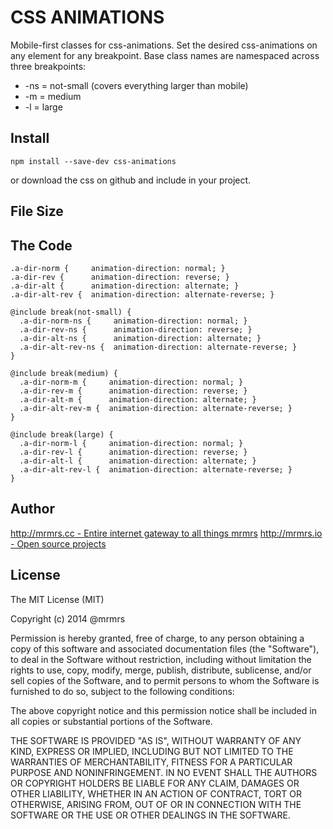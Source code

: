 # CSS ANIMATIONS

  Mobile-first classes for css-animations.
  Set the desired css-animations on any element for any breakpoint.
  Base class names are namespaced across three breakpoints:

*  -ns = not-small (covers everything larger than mobile)
*  -m  = medium
*  -l  = large

## Install
```
npm install --save-dev css-animations
```
or download the css on github and include in your project.

## File Size


## The Code
```
.a-dir-norm {     animation-direction: normal; }
.a-dir-rev {      animation-direction: reverse; }
.a-dir-alt {      animation-direction: alternate; }
.a-dir-alt-rev {  animation-direction: alternate-reverse; }

@include break(not-small) {
  .a-dir-norm-ns {     animation-direction: normal; }
  .a-dir-rev-ns {      animation-direction: reverse; }
  .a-dir-alt-ns {      animation-direction: alternate; }
  .a-dir-alt-rev-ns {  animation-direction: alternate-reverse; }
}

@include break(medium) {
  .a-dir-norm-m {     animation-direction: normal; }
  .a-dir-rev-m {      animation-direction: reverse; }
  .a-dir-alt-m {      animation-direction: alternate; }
  .a-dir-alt-rev-m {  animation-direction: alternate-reverse; }
}

@include break(large) {
  .a-dir-norm-l {     animation-direction: normal; }
  .a-dir-rev-l {      animation-direction: reverse; }
  .a-dir-alt-l {      animation-direction: alternate; }
  .a-dir-alt-rev-l {  animation-direction: alternate-reverse; }
}

```

## Author

[http://mrmrs.cc - Entire internet gateway to all things mrmrs](http://mrmrs.cc)
[http://mrmrs.io - Open source projects](http://mrmrs.io)

## License

The MIT License (MIT)

Copyright (c) 2014 @mrmrs

Permission is hereby granted, free of charge, to any person obtaining a copy
of this software and associated documentation files (the "Software"), to deal
in the Software without restriction, including without limitation the rights
to use, copy, modify, merge, publish, distribute, sublicense, and/or sell
copies of the Software, and to permit persons to whom the Software is
furnished to do so, subject to the following conditions:

The above copyright notice and this permission notice shall be included in
all copies or substantial portions of the Software.

THE SOFTWARE IS PROVIDED "AS IS", WITHOUT WARRANTY OF ANY KIND, EXPRESS OR
IMPLIED, INCLUDING BUT NOT LIMITED TO THE WARRANTIES OF MERCHANTABILITY,
FITNESS FOR A PARTICULAR PURPOSE AND NONINFRINGEMENT. IN NO EVENT SHALL THE
AUTHORS OR COPYRIGHT HOLDERS BE LIABLE FOR ANY CLAIM, DAMAGES OR OTHER
LIABILITY, WHETHER IN AN ACTION OF CONTRACT, TORT OR OTHERWISE, ARISING FROM,
OUT OF OR IN CONNECTION WITH THE SOFTWARE OR THE USE OR OTHER DEALINGS IN
THE SOFTWARE.

